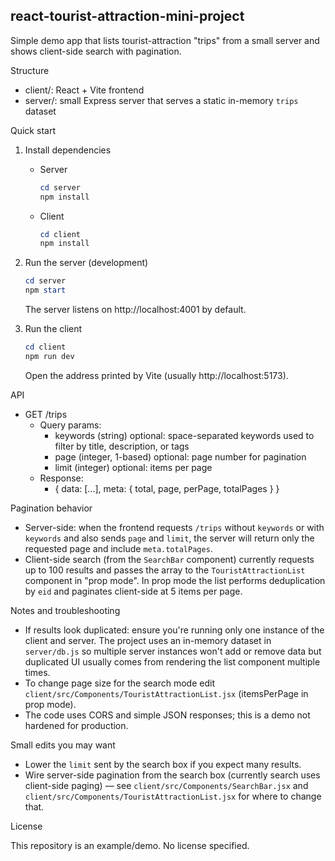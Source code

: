 ## react-tourist-attraction-mini-project

Simple demo app that lists tourist-attraction "trips" from a small server and shows client-side search with pagination.

Structure
- client/: React + Vite frontend
- server/: small Express server that serves a static in-memory `trips` dataset

Quick start

1) Install dependencies

	 - Server

		 ```powershell
		 cd server
		 npm install
		 ```

	 - Client

		 ```powershell
		 cd client
		 npm install
		 ```

2) Run the server (development)

	 ```powershell
	 cd server
	 npm start
	 ```

	 The server listens on http://localhost:4001 by default.

3) Run the client

	 ```powershell
	 cd client
	 npm run dev
	 ```

	 Open the address printed by Vite (usually http://localhost:5173).

API

- GET /trips
	- Query params:
		- keywords (string) optional: space-separated keywords used to filter by title, description, or tags
		- page (integer, 1-based) optional: page number for pagination
		- limit (integer) optional: items per page
	- Response:
		- { data: [...], meta: { total, page, perPage, totalPages } }

Pagination behavior

- Server-side: when the frontend requests `/trips` without `keywords` or with `keywords` and also sends `page` and `limit`, the server will return only the requested page and include `meta.totalPages`.
- Client-side search (from the `SearchBar` component) currently requests up to 100 results and passes the array to the `TouristAttractionList` component in "prop mode". In prop mode the list performs deduplication by `eid` and paginates client-side at 5 items per page.

Notes and troubleshooting

- If results look duplicated: ensure you're running only one instance of the client and server. The project uses an in-memory dataset in `server/db.js` so multiple server instances won't add or remove data but duplicated UI usually comes from rendering the list component multiple times.
- To change page size for the search mode edit `client/src/Components/TouristAttractionList.jsx` (itemsPerPage in prop mode).
- The code uses CORS and simple JSON responses; this is a demo not hardened for production.

Small edits you may want

- Lower the `limit` sent by the search box if you expect many results.
- Wire server-side pagination from the search box (currently search uses client-side paging) — see `client/src/Components/SearchBar.jsx` and `client/src/Components/TouristAttractionList.jsx` for where to change that.

License

This repository is an example/demo. No license specified.
